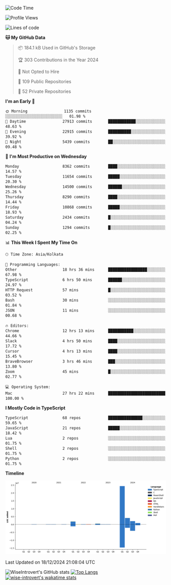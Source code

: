 <!--START_SECTION:waka-->
![Code Time](http://img.shields.io/badge/Code%20Time-1%2C979%20hrs%2012%20mins-blue)

![Profile Views](http://img.shields.io/badge/Profile%20Views-0-blue)

![Lines of code](https://img.shields.io/badge/From%20Hello%20World%20I%27ve%20Written-34.3%20million%20lines%20of%20code-blue)

**🐱 My GitHub Data** 

> 📦 184.1 kB Used in GitHub's Storage 
 > 
> 🏆 303 Contributions in the Year 2024
 > 
> 🚫 Not Opted to Hire
 > 
> 📜 109 Public Repositories 
 > 
> 🔑 52 Private Repositories 
 > 
**I'm an Early 🐤** 

```text
🌞 Morning                1135 commits        ░░░░░░░░░░░░░░░░░░░░░░░░░   01.98 % 
🌆 Daytime                27913 commits       ████████████░░░░░░░░░░░░░   48.63 % 
🌃 Evening                22915 commits       ██████████░░░░░░░░░░░░░░░   39.92 % 
🌙 Night                  5439 commits        ██░░░░░░░░░░░░░░░░░░░░░░░   09.48 % 
```
📅 **I'm Most Productive on Wednesday** 

```text
Monday                   8362 commits        ████░░░░░░░░░░░░░░░░░░░░░   14.57 % 
Tuesday                  11654 commits       █████░░░░░░░░░░░░░░░░░░░░   20.30 % 
Wednesday                14500 commits       ██████░░░░░░░░░░░░░░░░░░░   25.26 % 
Thursday                 8290 commits        ████░░░░░░░░░░░░░░░░░░░░░   14.44 % 
Friday                   10868 commits       █████░░░░░░░░░░░░░░░░░░░░   18.93 % 
Saturday                 2434 commits        █░░░░░░░░░░░░░░░░░░░░░░░░   04.24 % 
Sunday                   1294 commits        █░░░░░░░░░░░░░░░░░░░░░░░░   02.25 % 
```


📊 **This Week I Spent My Time On** 

```text
🕑︎ Time Zone: Asia/Kolkata

💬 Programming Languages: 
Other                    18 hrs 36 mins      █████████████████░░░░░░░░   67.98 % 
TypeScript               6 hrs 50 mins       ██████░░░░░░░░░░░░░░░░░░░   24.97 % 
HTTP Request             57 mins             █░░░░░░░░░░░░░░░░░░░░░░░░   03.52 % 
Bash                     30 mins             ░░░░░░░░░░░░░░░░░░░░░░░░░   01.84 % 
JSON                     11 mins             ░░░░░░░░░░░░░░░░░░░░░░░░░   00.68 % 

🔥 Editors: 
Chrome                   12 hrs 13 mins      ███████████░░░░░░░░░░░░░░   44.66 % 
Slack                    4 hrs 50 mins       ████░░░░░░░░░░░░░░░░░░░░░   17.72 % 
Cursor                   4 hrs 13 mins       ████░░░░░░░░░░░░░░░░░░░░░   15.45 % 
BraveBrowser             3 hrs 46 mins       ███░░░░░░░░░░░░░░░░░░░░░░   13.80 % 
Zoom                     45 mins             █░░░░░░░░░░░░░░░░░░░░░░░░   02.77 % 

💻 Operating System: 
Mac                      27 hrs 22 mins      █████████████████████████   100.00 % 
```

**I Mostly Code in TypeScript** 

```text
TypeScript               68 repos            ███████████████░░░░░░░░░░   59.65 % 
JavaScript               21 repos            █████░░░░░░░░░░░░░░░░░░░░   18.42 % 
Lua                      2 repos             ░░░░░░░░░░░░░░░░░░░░░░░░░   01.75 % 
Shell                    2 repos             ░░░░░░░░░░░░░░░░░░░░░░░░░   01.75 % 
Python                   2 repos             ░░░░░░░░░░░░░░░░░░░░░░░░░   01.75 % 
```



**Timeline**

![Lines of Code chart](https://raw.githubusercontent.com/wise-introvert/wise-introvert/master/assets/bar_graph.png)


 Last Updated on 18/12/2024 21:08:04 UTC
<!--END_SECTION:waka-->

![WiseIntrovert's GitHub stats](https://github-readme-stats.vercel.app/api?username=wise-introvert&count_private=true&show_icons=true)
[![Top Langs](https://github-readme-stats.vercel.app/api/top-langs/?username=wise-introvert&langs_count=10)](https://github.com/anuraghazra/github-readme-stats)
[![wise-introvert's wakatime stats](https://github-readme-stats.vercel.app/api/wakatime?username=wiseintrovert)](https://github.com/anuraghazra/github-readme-stats)
